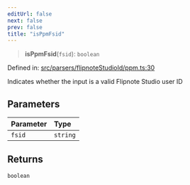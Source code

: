 ```yaml
---
editUrl: false
next: false
prev: false
title: "isPpmFsid"
---
```


> **isPpmFsid**(`fsid`): `boolean`

Defined in: [src/parsers/flipnoteStudioId/ppm.ts:30](https://github.com/jaames/flipnote.js/blob/70a96e94737c1e7105e9b3794d97b5baff2fd78b/src/parsers/flipnoteStudioId/ppm.ts#L30)

Indicates whether the input is a valid Flipnote Studio user ID

## Parameters

| Parameter | Type |
| :------ | :------ |
| `fsid` | `string` |

## Returns

`boolean`
